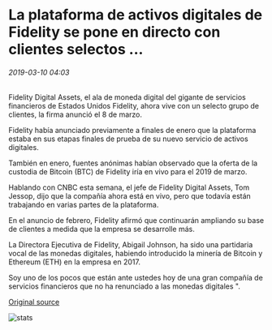 # La plataforma de activos digitales de Fidelity se pone en directo con clientes selectos ...

###### 2019-03-10 04:03

Fidelity Digital Assets, el ala de moneda digital del gigante de servicios financieros de Estados Unidos Fidelity, ahora vive con un selecto grupo de clientes, la firma anunció el 8 de marzo.

Fidelity había anunciado previamente a finales de enero que la plataforma estaba en sus etapas finales de prueba de su nuevo servicio de activos digitales.

También en enero, fuentes anónimas habían observado que la oferta de la custodia de Bitcoin (BTC) de Fidelity iría en vivo para el 2019 de marzo.

Hablando con CNBC esta semana, el jefe de Fidelity Digital Assets, Tom Jessop, dijo que la compañía ahora está en vivo, pero que todavía están trabajando en varias partes de la plataforma.

En el anuncio de febrero, Fidelity afirmó que continuarán ampliando su base de clientes a medida que la empresa se desarrolle más.

La Directora Ejecutiva de Fidelity, Abigail Johnson, ha sido una partidaria vocal de las monedas digitales, habiendo introducido la minería de Bitcoin y Ethereum (ETH) en la empresa en 2017.

Soy uno de los pocos que están ante ustedes hoy de una gran compañía de servicios financieros que no ha renunciado a las monedas digitales ".

[Original source](https://cointelegraph.com/news/fidelitys-digital-asset-platform-goes-live-with-select-clients)

![stats](https://c.statcounter.com/11760860/0/a89fa40b/1/ "stats")
